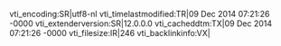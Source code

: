vti_encoding:SR|utf8-nl
vti_timelastmodified:TR|09 Dec 2014 07:21:26 -0000
vti_extenderversion:SR|12.0.0.0
vti_cacheddtm:TX|09 Dec 2014 07:21:26 -0000
vti_filesize:IR|246
vti_backlinkinfo:VX|
